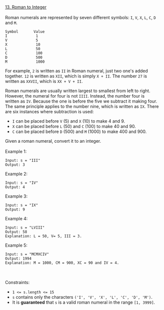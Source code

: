 [13. Roman to Integer](https://leetcode.com/problems/roman-to-integer/)
<br>
<br>
Roman numerals are represented by seven different symbols: `I`, `V`, `X`, `L`, `C`, `D` and `M`.
```
Symbol       Value
I             1
V             5
X             10
L             50
C             100
D             500
M             1000
```

For example, `2` is written as `II` in Roman numeral, just two one's added together. `12` is written as `XII`, which is simply `X + II`. The number `27` is written as `XXVII`, which is `XX + V + II`.

Roman numerals are usually written largest to smallest from left to right. However, the numeral for four is not `IIII`. Instead, the number four is written as `IV`. Because the one is before the five we subtract it making four. The same principle applies to the number nine, which is written as `IX`. There are six instances where subtraction is used:

+    `I` can be placed before `V` (5) and `X` (10) to make 4 and 9. 
+    `X` can be placed before `L` (50) and `C` (100) to make 40 and 90. 
+    `C` can be placed before `D` (500) and `M` (1000) to make 400 and 900.

Given a roman numeral, convert it to an integer.
<br>
<br>
Example 1:

```
Input: s = "III"
Output: 3
```

Example 2:

```
Input: s = "IV"
Output: 4
```

Example 3:

```
Input: s = "IX"
Output: 9
```

Example 4:

```
Input: s = "LVIII"
Output: 58
Explanation: L = 50, V= 5, III = 3.
```

Example 5:

```
Input: s = "MCMXCIV"
Output: 1994
Explanation: M = 1000, CM = 900, XC = 90 and IV = 4.
```
<br>
<br>
Constraints:

+    `1 <= s.length <= 15`
+    `s` contains only the characters `('I', 'V', 'X', 'L', 'C', 'D', 'M')`.
+    It is **guaranteed** that `s` is a valid roman numeral in the range `[1, 3999]`.


